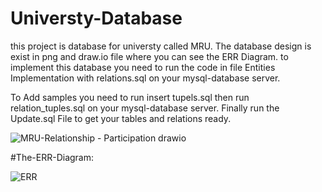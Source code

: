 # Universty-Database
this project is database for universty called MRU.
The database design is exist in png and draw.io file where you can see the ERR Diagram.
to implement this database you need to run the code in file Entities Implementation with relations.sql on your mysql-database server.

To Add samples you need to 
run insert tupels.sql then run relation_tuples.sql on your mysql-database server.
Finally run the Update.sql File to get your tables and relations ready.

![MRU-Relationship - Participation drawio](https://user-images.githubusercontent.com/69634124/148282658-71dee5a9-8a9d-40fc-91ce-8fb19b65a189.png)

#The-ERR-Diagram:

![ERR](https://user-images.githubusercontent.com/69634124/148282786-7001cdfa-a8c0-4a7d-b66e-ceea47ccedde.png)
